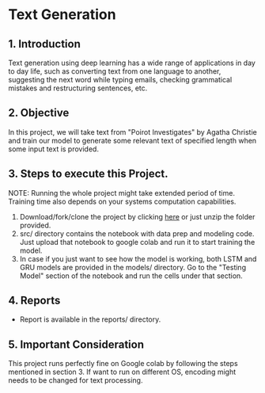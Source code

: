 # Text Generation

## 1. Introduction
Text generation using deep learning has a wide range of applications in day to day life, such as converting text from one language to another, 
suggesting the next word while typing emails, checking grammatical mistakes and restructuring sentences, etc. 

## 2. Objective

In this project, we will take text from "Poirot Investigates" by Agatha Christie and train our model to generate some relevant text of specified length when some input text is provided.

## 3. Steps to execute this Project.
NOTE: Running the whole project might take extended period of time. Training time also depends on your systems computation capabilities.
1. Download/fork/clone the project by clicking [here](https://github.com/roshan-pandey/Text_generation) or just unzip the folder provided.
2. src/ directory contains the notebook with data prep and modeling code. Just upload that notebook to google colab and run it to start training the model. 
3. In case if you just want to see how the model is working, both LSTM and GRU models are provided in the models/ directory. 
Go to the "Testing Model" section of the notebook and run the cells under that section.


## 4. Reports
- Report is available in the reports/ directory.

## 5. Important Consideration
This project runs perfectly fine on Google colab by following the steps mentioned in section 3. If want to run on different OS, encoding might needs to be changed for text processing.
